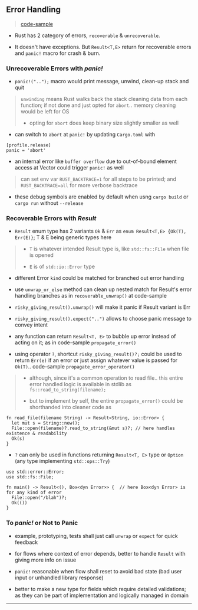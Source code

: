 
## Error Handling

> [code-sample](./code-samples/chap09.rs)

* Rust has 2 category of errors, `recoverable` & `unrecoverable`.

* It doesn't have exceptions. But `Result<T,E>` return for recoverable errors and `panic!` macro for crash & burn.

### Unrecoverable Errors with *panic!*

* `panic!("..");` macro would print message, unwind, clean-up stack and quit

> `unwinding` means Rust walks back the stack cleaning data from each function; if not done and just opted for `abort`.. memory cleaning would be left for OS
>
> * opting for `abort` does keep binary size slightly smaller as well

* can switch to `abort` at `panic!` by updating `Cargo.toml` with

```
[profile.release]
panic = 'abort'
```

* an internal error like `buffer overflow` due to out-of-bound element access at Vector could trigger `panic!` as well

> can set env var `RUST_BACKTRACE=1` for all steps to be printed; and `RUST_BACKTRACE=all` for more verbose backtrace

* these debug symbols are enabled by default when usng `cargo build` or `cargo run` without `--release`


### Recoverable Errors with *Result*

* `Result` enum type has 2 variants `Ok` & `Err` as `enum Result<T,E> {Ok(T), Err(E)}`; T & E being generic types here

> * `T` is whatever intended Result type is, like `std::fs::File` when file is opened
>
> * `E` is of `std::io::Error` type

* different Error `kind` could be matched for branched out error handling

* use `unwrap_or_else` method can clean up nested match for Result's error handling branches as in `recoverable_unwrap()` at code-sample

* `risky_giving_result().unwrap()` will make it panic if Result variant is Err

* `risky_giving_result().expect("..")` allows to choose panic message to convey intent

* any function can return `Result<T, E>` to bubble up error instead of acting on it; as in code-sample `propagate_error()`

* using operator `?`, shortcut `risky_giving_result()?;` could be used to return `Err(e)` if an error or just assign whatever value is passed for `Ok(T)`.. code-sample `propagate_error_operator()`

> * although, since it's a common operation to read file.. this entire error handled logic is available in stdlib as `fs::read_to_string(filename);`
>
> * but to implement by self, the entire `propagate_error()` could be shorthanded into cleaner code as

```
fn read_file(filename String) -> Result<String, io::Error> {
  let mut s = String::new();
  File::open(filename)?.read_to_string(&mut s)?; // here handles existence & readability
  Ok(s)
}
```

* `?` can only be used in functions returning `Result<T, E>` type or `Option` (any type implementing `std::ops::Try`)

```
use std::error::Error;
use std::fs::File;

fn main() -> Result<(), Box<dyn Error>> {  // here Box<dyn Error> is for any kind of error
  File::open("/blah")?;
  Ok(())
}
```


### To *panic!* or Not to Panic

* example, prototyping, tests shall just call `unwrap` or `expect` for quick feedback

* for flows where context of error depends, better to handle `Result` with giving more info on issue

* `panic!` reasonable when flow shall reset to avoid bad state (bad user input or unhandled library response)

* better to make a new type for fields which require detailed validations; as they can be part of implementation and logically managed in domain

---

